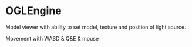 # OGLEngine
Model viewer with ability to set model, texture and position of light source.

Movement with WASD & Q&E & mouse
